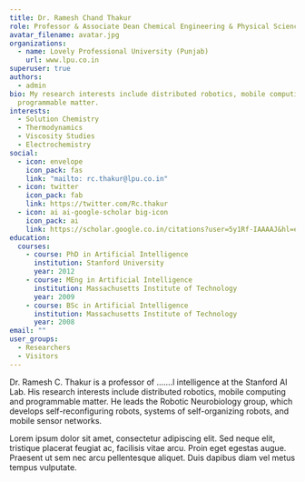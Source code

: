 ```yaml
---
title: Dr. Ramesh Chand Thakur
role: Professor & Associate Dean Chemical Engineering & Physical Sciences
avatar_filename: avatar.jpg
organizations:
  - name: Lovely Professional University (Punjab)
    url: www.lpu.co.in
superuser: true
authors:
  - admin
bio: My research interests include distributed robotics, mobile computing and
  programmable matter.
interests:
  - Solution Chemistry
  - Thermodynamics
  - Viscosity Studies
  - Electrochemistry
social:
  - icon: envelope
    icon_pack: fas
    link: "mailto: rc.thakur@lpu.co.in"
  - icon: twitter
    icon_pack: fab
    link: https://twitter.com/Rc.thakur
  - icon: ai ai-google-scholar big-icon
    icon_pack: ai
    link: https://scholar.google.co.in/citations?user=5y1Rf-IAAAAJ&hl=en
education:
  courses:
    - course: PhD in Artificial Intelligence
      institution: Stanford University
      year: 2012
    - course: MEng in Artificial Intelligence
      institution: Massachusetts Institute of Technology
      year: 2009
    - course: BSc in Artificial Intelligence
      institution: Massachusetts Institute of Technology
      year: 2008
email: ""
user_groups:
  - Researchers
  - Visitors
---
```

Dr. Ramesh C. Thakur is a professor of .......l intelligence at the Stanford AI Lab. His research interests include distributed robotics, mobile computing and programmable matter. He leads the Robotic Neurobiology group, which develops self-reconfiguring robots, systems of self-organizing robots, and mobile sensor networks.

Lorem ipsum dolor sit amet, consectetur adipiscing elit. Sed neque elit, tristique placerat feugiat ac, facilisis vitae arcu. Proin eget egestas augue. Praesent ut sem nec arcu pellentesque aliquet. Duis dapibus diam vel metus tempus vulputate.